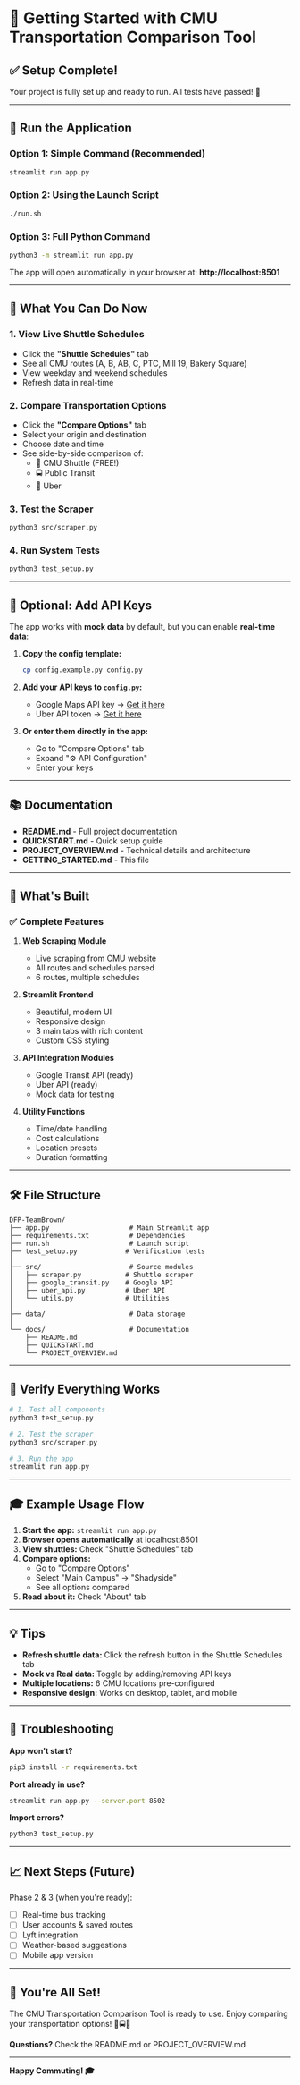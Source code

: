 # 🎉 Getting Started with CMU Transportation Comparison Tool

## ✅ Setup Complete!

Your project is fully set up and ready to run. All tests have passed! 🚀

---

## 🏃 Run the Application

### Option 1: Simple Command (Recommended)
```bash
streamlit run app.py
```

### Option 2: Using the Launch Script
```bash
./run.sh
```

### Option 3: Full Python Command
```bash
python3 -m streamlit run app.py
```

The app will open automatically in your browser at: **http://localhost:8501**

---

## 🎯 What You Can Do Now

### 1. View Live Shuttle Schedules
- Click the **"Shuttle Schedules"** tab
- See all CMU routes (A, B, AB, C, PTC, Mill 19, Bakery Square)
- View weekday and weekend schedules
- Refresh data in real-time

### 2. Compare Transportation Options
- Click the **"Compare Options"** tab
- Select your origin and destination
- Choose date and time
- See side-by-side comparison of:
  - 🚌 CMU Shuttle (FREE!)
  - 🚍 Public Transit
  - 🚗 Uber

### 3. Test the Scraper
```bash
python3 src/scraper.py
```

### 4. Run System Tests
```bash
python3 test_setup.py
```

---

## 🔑 Optional: Add API Keys

The app works with **mock data** by default, but you can enable **real-time data**:

1. **Copy the config template:**
   ```bash
   cp config.example.py config.py
   ```

2. **Add your API keys to `config.py`:**
   - Google Maps API key → [Get it here](https://console.cloud.google.com/)
   - Uber API token → [Get it here](https://developer.uber.com/)

3. **Or enter them directly in the app:**
   - Go to "Compare Options" tab
   - Expand "⚙️ API Configuration"
   - Enter your keys

---

## 📚 Documentation

- **README.md** - Full project documentation
- **QUICKSTART.md** - Quick setup guide
- **PROJECT_OVERVIEW.md** - Technical details and architecture
- **GETTING_STARTED.md** - This file

---

## 🎨 What's Built

### ✅ Complete Features

1. **Web Scraping Module**
   - Live scraping from CMU website
   - All routes and schedules parsed
   - 6 routes, multiple schedules

2. **Streamlit Frontend**
   - Beautiful, modern UI
   - Responsive design
   - 3 main tabs with rich content
   - Custom CSS styling

3. **API Integration Modules**
   - Google Transit API (ready)
   - Uber API (ready)
   - Mock data for testing

4. **Utility Functions**
   - Time/date handling
   - Cost calculations
   - Location presets
   - Duration formatting

---

## 🛠️ File Structure

```
DFP-TeamBrown/
├── app.py                    # Main Streamlit app
├── requirements.txt          # Dependencies
├── run.sh                    # Launch script
├── test_setup.py            # Verification tests
│
├── src/                      # Source modules
│   ├── scraper.py           # Shuttle scraper
│   ├── google_transit.py    # Google API
│   ├── uber_api.py          # Uber API
│   └── utils.py             # Utilities
│
├── data/                     # Data storage
│
└── docs/                     # Documentation
    ├── README.md
    ├── QUICKSTART.md
    └── PROJECT_OVERVIEW.md
```

---

## 🧪 Verify Everything Works

```bash
# 1. Test all components
python3 test_setup.py

# 2. Test the scraper
python3 src/scraper.py

# 3. Run the app
streamlit run app.py
```

---

## 🎓 Example Usage Flow

1. **Start the app:** `streamlit run app.py`
2. **Browser opens automatically** at localhost:8501
3. **View shuttles:** Check "Shuttle Schedules" tab
4. **Compare options:**
   - Go to "Compare Options"
   - Select "Main Campus" → "Shadyside"
   - See all options compared
5. **Read about it:** Check "About" tab

---

## 💡 Tips

- **Refresh shuttle data:** Click the refresh button in the Shuttle Schedules tab
- **Mock vs Real data:** Toggle by adding/removing API keys
- **Multiple locations:** 6 CMU locations pre-configured
- **Responsive design:** Works on desktop, tablet, and mobile

---

## 🐛 Troubleshooting

**App won't start?**
```bash
pip3 install -r requirements.txt
```

**Port already in use?**
```bash
streamlit run app.py --server.port 8502
```

**Import errors?**
```bash
python3 test_setup.py
```

---

## 📈 Next Steps (Future)

Phase 2 & 3 (when you're ready):
- [ ] Real-time bus tracking
- [ ] User accounts & saved routes
- [ ] Lyft integration
- [ ] Weather-based suggestions
- [ ] Mobile app version

---

## 🎉 You're All Set!

The CMU Transportation Comparison Tool is ready to use. Enjoy comparing your transportation options! 🚌🚍🚗

**Questions?** Check the README.md or PROJECT_OVERVIEW.md

---

**Happy Commuting! 🎓**

